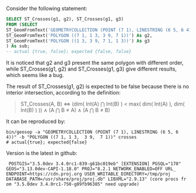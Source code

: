 Consider the following statement:
```sql
SELECT ST_Crosses(g1, g2), ST_Crosses(g1, g3)
FROM (SELECT 
ST_GeomFromText('GEOMETRYCOLLECTION (POINT (7 1), LINESTRING (6 5, 6 4))') As g1,
ST_GeomFromText('POLYGON ((7 1, 1 3, 3 9, 7 1))') As g2,
ST_GeomFromText('POLYGON ((1 3, 3 9, 7 1, 1 3))') As g3
) As sub;
-- actual {true, false}; expected {false, false}
```
It is noticed that g2 and g3 present the same polygon with different order, while ST_Crosses(g1, g2) and ST_Crosses(g1, g3) give different results, which seems like a bug.

The result of ST_Crosses(g1, g2) is expected to be false because there is no interior intersection, according to the definition:

> ST_Crosses(A, B) ⇔ (dim( Int(A) ⋂ Int(B) ) < max( dim( Int(A) ), dim( Int(B) ) )) ∧ (A ⋂ B ≠ A) ∧ (A ⋂ B ≠ B)

It can be reproduced by:
```shell
bin/geosop -a "GEOMETRYCOLLECTION (POINT (7 1), LINESTRING (6 5, 6 4))" -b "POLYGON ((7 1, 1 3,  3 9,  7 1))" crosses
# actual{true}; expected{false}
```

Version is the latest in github:
```
 POSTGIS="3.5.0dev 3.4.0rc1-839-g61bc019eb" [EXTENSION] PGSQL="170" GEOS="3.13.0dev-CAPI-1.18.0" PROJ="8.2.1 NETWORK_ENABLED=OFF URL_
ENDPOINT=https://cdn.proj.org USER_WRITABLE_DIRECTORY=/tmp/proj DATABASE_PATH=/usr/share/proj/proj.db" LIBXML="2.9.13" (core procs fr
om "3.5.0dev 3.4.0rc1-750-g89fb96385" need upgrade)
```